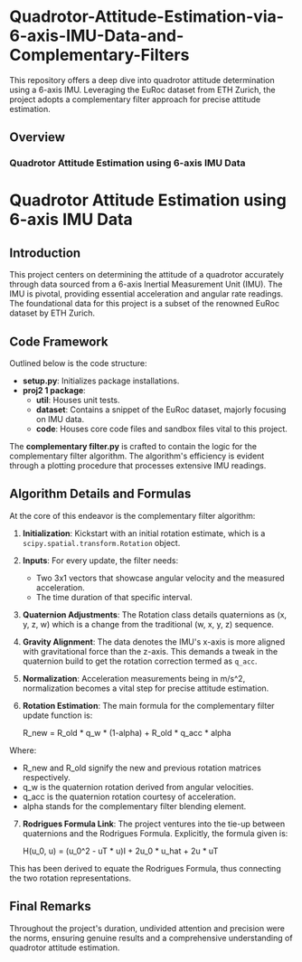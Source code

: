# Quadrotor-Attitude-Estimation-via-6-axis-IMU-Data-and-Complementary-Filters
This repository offers a deep dive into quadrotor attitude determination using a 6-axis IMU. Leveraging the EuRoc dataset from ETH Zurich, the project adopts a complementary filter approach for precise attitude estimation.


## Overview

### Quadrotor Attitude Estimation using 6-axis IMU Data

# Quadrotor Attitude Estimation using 6-axis IMU Data

## Introduction
This project centers on determining the attitude of a quadrotor accurately through data sourced from a 6-axis Inertial Measurement Unit (IMU). The IMU is pivotal, providing essential acceleration and angular rate readings. The foundational data for this project is a subset of the renowned EuRoc dataset by ETH Zurich.

## Code Framework
Outlined below is the code structure:
- **setup.py**: Initializes package installations.
- **proj2 1 package**:
  - **util**: Houses unit tests.
  - **dataset**: Contains a snippet of the EuRoc dataset, majorly focusing on IMU data.
  - **code**: Houses core code files and sandbox files vital to this project.

The **complementary filter.py** is crafted to contain the logic for the complementary filter algorithm. The algorithm's efficiency is evident through a plotting procedure that processes extensive IMU readings.

## Algorithm Details and Formulas
At the core of this endeavor is the complementary filter algorithm:

1. **Initialization**: Kickstart with an initial rotation estimate, which is a `scipy.spatial.transform.Rotation` object.
2. **Inputs**: For every update, the filter needs:
   - Two 3x1 vectors that showcase angular velocity and the measured acceleration.
   - The time duration of that specific interval.
3. **Quaternion Adjustments**: The Rotation class details quaternions as (x, y, z, w) which is a change from the traditional (w, x, y, z) sequence.
4. **Gravity Alignment**: The data denotes the IMU's x-axis is more aligned with gravitational force than the z-axis. This demands a tweak in the quaternion build to get the rotation correction termed as `q_acc`.
5. **Normalization**: Acceleration measurements being in m/s^2, normalization becomes a vital step for precise attitude estimation.
6. **Rotation Estimation**: The main formula for the complementary filter update function is:
   
   R_new = R_old * q_w * (1-alpha) + R_old * q_acc * alpha

Where:
   - R_new and R_old signify the new and previous rotation matrices respectively.
   - q_w is the quaternion rotation derived from angular velocities.
   - q_acc is the quaternion rotation courtesy of acceleration.
   - alpha stands for the complementary filter blending element.
7. **Rodrigues Formula Link**: The project ventures into the tie-up between quaternions and the Rodrigues Formula. Explicitly, the formula given is:

   H(u_0, u) = (u_0^2 - uT * u)I + 2u_0 * u_hat + 2u * uT

This has been derived to equate the Rodrigues Formula, thus connecting the two rotation representations.

## Final Remarks
Throughout the project's duration, undivided attention and precision were the norms, ensuring genuine results and a comprehensive understanding of quadrotor attitude estimation.

